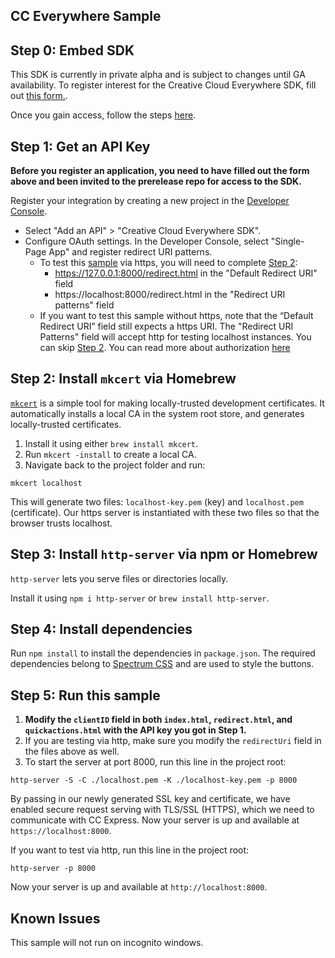 ## CC Everywhere Sample 

## Step 0: Embed SDK

This SDK is currently in private alpha and is subject to changes until GA availability. To register interest for the Creative Cloud Everywhere SDK, fill out [this form.](https://forms.office.com/r/J0HvGMbtDT). 

Once you gain access, follow the steps [here](https://github.com/AdobeDocs/cc-everywhere-alpha).

## Step 1: Get an API Key

**Before you register an application, you need to have filled out the form above and been invited to the prerelease repo for access to the SDK.**

Register your integration by creating a new project in the [Developer Console](https://developer.adobe.com/console). 
* Select "Add an API" > "Creative Cloud Everywhere SDK".
* Configure OAuth settings. In the Developer Console, select "Single-Page App" and register redirect URI patterns. 
  * To test this [sample](https://github.com/AdobeDocs/cc-everywhere/tree/main/sample) via https, you will need to complete [Step 2](#step-2-install-mkcert-via-homebrew): 
    * https://127.0.0.1:8000/redirect.html in the "Default Redirect URI" field
    * https://localhost:8000/redirect.html in the "Redirect URI patterns" field
  * If you want to test this sample without https, note that the “Default Redirect URI” field still expects a https URI. The "Redirect URI Patterns" field will accept http for testing localhost instances. You can skip [Step 2](#step-2-install-mkcert-via-homebrew).
You can read more about authorization [here](../src/pages/reference/authorization/index.md) 

## Step 2: Install `mkcert` via Homebrew

[`mkcert`](https://github.com/FiloSottile/mkcert) is a simple tool for making locally-trusted development certificates. It automatically installs a local CA in the system root store, and generates locally-trusted certificates. 
1. Install it using either `brew install mkcert`.
2. Run `mkcert -install` to create a local CA.
3. Navigate back to the project folder and run:
```
mkcert localhost 
```

This will generate two files: `localhost-key.pem` (key) and `localhost.pem` (certificate). Our https server is instantiated with these two files so that the browser trusts localhost.


## Step 3: Install `http-server` via npm or Homebrew

`http-server` lets you serve files or directories locally.

Install it using `npm i http-server` or `brew install http-server`.
  
## Step 4: Install dependencies
Run `npm install` to install the dependencies in `package.json`. The required dependencies belong to [Spectrum CSS](https://github.com/adobe/spectrum-css) and are used to style the buttons.

## Step 5: Run this sample

1. **Modify the `clientID` field in both `index.html`, `redirect.html`, and `quickactions.html` with the API key you got in Step 1.** 
2. If you are testing via http, make sure you modify the `redirectUri` field in the files above as well. 
3. To start the server at port 8000, run this line in the project root: 

```
http-server -S -C ./localhost.pem -K ./localhost-key.pem -p 8000
```
By passing in our newly generated SSL key and certificate, we have enabled secure request serving with TLS/SSL (HTTPS), which we need to communicate with CC Express. Now your server is up and available at `https://localhost:8000`.

If you want to test via http, run this line in the project root:

```
http-server -p 8000
```
Now your server is up and available at `http://localhost:8000`.

## Known Issues
This sample will not run on incognito windows. 